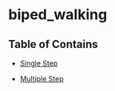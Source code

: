 # biped_walking

## Table of Contains

- [Single Step ](https://github.com/Nachiket497/biped_walking/tree/main/biped_single_step)

- [Multiple Step ](https://github.com/Nachiket497/biped_walking/tree/main/biped_multistep)
